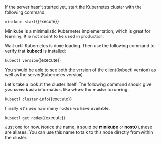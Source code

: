 If the server hasn't started yet, start the Kubernetes cluster with the following command:

`minikube start`{{execute}}

Minikube is a minimalistic Kubernetes implementation, which is great for learning. It is not meant to be used in production.

Wait until Kubernetes is done loading. Then use the following command to verify that **kubectl** is installed:

`kubectl version`{{execute}}

You should be able to see both the version of the client(kubectl version) as well as the server(Kubernetes version).

Let's take a look at the cluster itself. The following command should give you some basic information, like where the master is running.

`kubectl cluster-info`{{execute}}

Finally let's see how many nodes we have available:

`kubectl get nodes`{{execute}}

Just one for now. Notice the name, it sould be **minikube** or **host01**, these are aliases. You can use this name to talk to this node directly from within the cluster.
